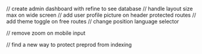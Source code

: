 // create admin dashboard with refine to see database
// handle layout size max on wide screen
// add user profile picture on header protected routes
// add theme toggle on free routes
// change position language selector

// remove zoom on mobile input

// find a new way to protect preprod from indexing

